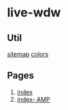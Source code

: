 # live-wdw

## Util
[sitemap](https://rawgit.com/cromozooom/live-wdw/master/sitemap_pug.html)
[colors](https://rawgit.com/cromozooom/live-wdw/master/colors.html)

## Pages
1. [index](https://rawgit.com/cromozooom/live-wdw/master/home.html)
1. [ index- AMP](https://rawgit.com/cromozooom/live-wdw/master/index_amp.html)

